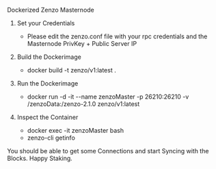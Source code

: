 Dockerized Zenzo Masternode

1. Set your Credentials
    - Please edit the zenzo.conf file with your rpc credentials and the Masternode PrivKey + Public Server IP

2. Build the Dockerimage
    - docker build -t zenzo/v1:latest .

3. Run the Dockerimage
    - docker run -d -it --name zenzoMaster -p 26210:26210 -v /zenzoData:/zenzo-2.1.0 zenzo/v1:latest 

4. Inspect the Container
    - docker exec -it zenzoMaster bash
    - zenzo-cli getinfo

You should be able to get some Connections and start Syncing with the Blocks. Happy Staking.
